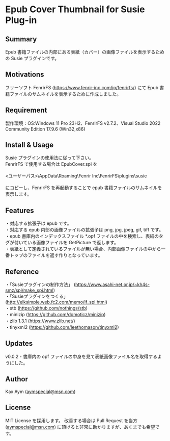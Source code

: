 # Epub Cover Thumbnail for Susie Plug-in

## Summary
Epub 書籍ファイルの内部にある表紙（カバー）の画像ファイルを表示するための Susie プラグインです。

## Motivations
フリーソフト FenrirFS (https://www.fenrir-inc.com/jp/fenrirfs/) にて Epub 書籍ファイルのサムネイルを表示するために作成しました。

## Requirement
製作環境：OS:Windows 11 Pro 23H2、FenrirFS v2.7.2、Visual Studio 2022 Community Edition 17.9.6 (Win32,x86)

## Install & Usage
Susie プラグインの使用法に従って下さい。<br/>
FenrirFS で使用する場合は EpubCover.spi を<br/>
<br/>
<ユーザーパス>\AppData\Roaming\Fenrir Inc\FenrirFS\plugins\susie<br/>
<br/>
にコピーし、FenrirFS を再起動することで epub 書籍ファイルのサムネイルを表示します。<br/>
## Features
・対応する拡張子は epub です。<br/>
・対応する epub 内部の画像ファイルの拡張子は png, jpg, jpeg, gif, tiff です。<br/>
・epub 書庫内のインデックスファイル *.opf ファイルの中を検索し、表紙のタグが付いている画像ファイルを GetPicture で返します。<br/>
・表紙として定義されているファイルが無い場合、内部画像ファイルの中から一番トップのファイルを返す作りとなっています。

## Reference
・「Susieプラグインの制作方法」 (https://www.asahi-net.or.jp/~kh4s-smz/spi/make_spi.html)<br/>
・「Susieプラグインをつくる」 (http://elksimple.web.fc2.com/memo/if_spi.html)<br/>
・stb (https://github.com/nothings/stb)<br/>
・minizip (https://github.com/domoticz/minizip)<br/>
・zlib 1.3.1 (https://www.zlib.net/)<br/>
・tinyxml2 (https://github.com/leethomason/tinyxml2) <br/>

## Updates
v0.0.2 - 書庫内の opf ファイルの中身を見て表紙画像ファイル名を取得するようにした。

## Author
Kax Aym (aymspecial@msn.com)

## License
MIT License を採用します。
改善する場合は Pull Request を当方 (aymspecial@msn.com) に頂けると非常に助かりますが、あくまでも希望です。

